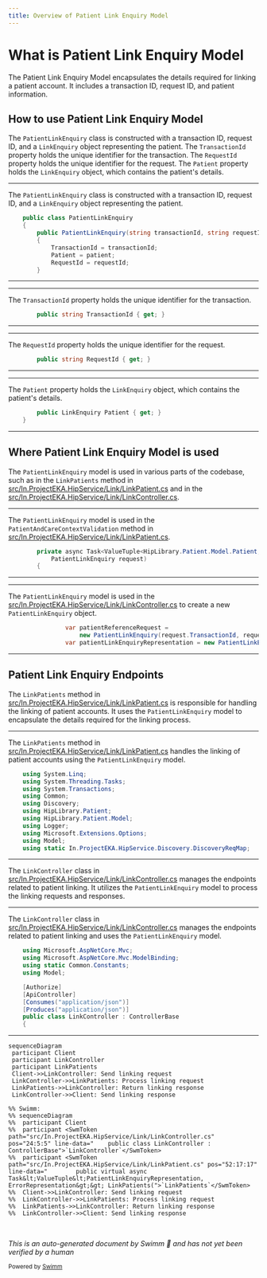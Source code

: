 ```yaml
---
title: Overview of Patient Link Enquiry Model
---
```

# What is Patient Link Enquiry Model

The Patient Link Enquiry Model encapsulates the details required for linking a patient account. It includes a transaction ID, request ID, and patient information.

## How to use Patient Link Enquiry Model

The <SwmToken path="src/In.ProjectEKA.HipLibrary/Patient/Model/PatientLinkEnquiry.cs" pos="3:5:5" line-data="    public class PatientLinkEnquiry">`PatientLinkEnquiry`</SwmToken> class is constructed with a transaction ID, request ID, and a <SwmToken path="src/In.ProjectEKA.HipLibrary/Patient/Model/PatientLinkEnquiry.cs" pos="5:15:15" line-data="        public PatientLinkEnquiry(string transactionId, string requestId, LinkEnquiry patient)">`LinkEnquiry`</SwmToken> object representing the patient. The <SwmToken path="src/In.ProjectEKA.HipLibrary/Patient/Model/PatientLinkEnquiry.cs" pos="7:1:1" line-data="            TransactionId = transactionId;">`TransactionId`</SwmToken> property holds the unique identifier for the transaction. The <SwmToken path="src/In.ProjectEKA.HipLibrary/Patient/Model/PatientLinkEnquiry.cs" pos="9:1:1" line-data="            RequestId = requestId;">`RequestId`</SwmToken> property holds the unique identifier for the request. The <SwmToken path="src/In.ProjectEKA.HipLibrary/Patient/Model/PatientLinkEnquiry.cs" pos="8:1:1" line-data="            Patient = patient;">`Patient`</SwmToken> property holds the <SwmToken path="src/In.ProjectEKA.HipLibrary/Patient/Model/PatientLinkEnquiry.cs" pos="5:15:15" line-data="        public PatientLinkEnquiry(string transactionId, string requestId, LinkEnquiry patient)">`LinkEnquiry`</SwmToken> object, which contains the patient's details.

<SwmSnippet path="/src/In.ProjectEKA.HipLibrary/Patient/Model/PatientLinkEnquiry.cs" line="3">

---

The <SwmToken path="src/In.ProjectEKA.HipLibrary/Patient/Model/PatientLinkEnquiry.cs" pos="3:5:5" line-data="    public class PatientLinkEnquiry">`PatientLinkEnquiry`</SwmToken> class is constructed with a transaction ID, request ID, and a <SwmToken path="src/In.ProjectEKA.HipLibrary/Patient/Model/PatientLinkEnquiry.cs" pos="5:15:15" line-data="        public PatientLinkEnquiry(string transactionId, string requestId, LinkEnquiry patient)">`LinkEnquiry`</SwmToken> object representing the patient.

```c#
    public class PatientLinkEnquiry
    {
        public PatientLinkEnquiry(string transactionId, string requestId, LinkEnquiry patient)
        {
            TransactionId = transactionId;
            Patient = patient;
            RequestId = requestId;
        }
```

---

</SwmSnippet>

<SwmSnippet path="/src/In.ProjectEKA.HipLibrary/Patient/Model/PatientLinkEnquiry.cs" line="12">

---

The <SwmToken path="src/In.ProjectEKA.HipLibrary/Patient/Model/PatientLinkEnquiry.cs" pos="12:5:5" line-data="        public string TransactionId { get; }">`TransactionId`</SwmToken> property holds the unique identifier for the transaction.

```c#
        public string TransactionId { get; }
```

---

</SwmSnippet>

<SwmSnippet path="/src/In.ProjectEKA.HipLibrary/Patient/Model/PatientLinkEnquiry.cs" line="14">

---

The <SwmToken path="src/In.ProjectEKA.HipLibrary/Patient/Model/PatientLinkEnquiry.cs" pos="14:5:5" line-data="        public string RequestId { get; }">`RequestId`</SwmToken> property holds the unique identifier for the request.

```c#
        public string RequestId { get; }
```

---

</SwmSnippet>

<SwmSnippet path="/src/In.ProjectEKA.HipLibrary/Patient/Model/PatientLinkEnquiry.cs" line="16">

---

The <SwmToken path="src/In.ProjectEKA.HipLibrary/Patient/Model/PatientLinkEnquiry.cs" pos="16:5:5" line-data="        public LinkEnquiry Patient { get; }">`Patient`</SwmToken> property holds the <SwmToken path="src/In.ProjectEKA.HipLibrary/Patient/Model/PatientLinkEnquiry.cs" pos="16:3:3" line-data="        public LinkEnquiry Patient { get; }">`LinkEnquiry`</SwmToken> object, which contains the patient's details.

```c#
        public LinkEnquiry Patient { get; }
    }
```

---

</SwmSnippet>

## Where Patient Link Enquiry Model is used

The <SwmToken path="src/In.ProjectEKA.HipLibrary/Patient/Model/PatientLinkEnquiry.cs" pos="3:5:5" line-data="    public class PatientLinkEnquiry">`PatientLinkEnquiry`</SwmToken> model is used in various parts of the codebase, such as in the <SwmToken path="src/In.ProjectEKA.HipService/Link/LinkPatient.cs" pos="52:17:17" line-data="        public virtual async Task&lt;ValueTuple&lt;PatientLinkEnquiryRepresentation, ErrorRepresentation&gt;&gt; LinkPatients(">`LinkPatients`</SwmToken> method in <SwmPath>[src/In.ProjectEKA.HipService/Link/LinkPatient.cs](src/In.ProjectEKA.HipService/Link/LinkPatient.cs)</SwmPath> and in the <SwmPath>[src/In.ProjectEKA.HipService/Link/LinkController.cs](src/In.ProjectEKA.HipService/Link/LinkController.cs)</SwmPath>.

<SwmSnippet path="/src/In.ProjectEKA.HipService/Link/LinkPatient.cs" line="110">

---

The <SwmToken path="src/In.ProjectEKA.HipService/Link/LinkPatient.cs" pos="111:1:1" line-data="            PatientLinkEnquiry request)">`PatientLinkEnquiry`</SwmToken> model is used in the <SwmToken path="src/In.ProjectEKA.HipService/Link/LinkPatient.cs" pos="110:21:21" line-data="        private async Task&lt;ValueTuple&lt;HipLibrary.Patient.Model.Patient, ErrorRepresentation&gt;&gt; PatientAndCareContextValidation(">`PatientAndCareContextValidation`</SwmToken> method in <SwmPath>[src/In.ProjectEKA.HipService/Link/LinkPatient.cs](src/In.ProjectEKA.HipService/Link/LinkPatient.cs)</SwmPath>.

```c#
        private async Task<ValueTuple<HipLibrary.Patient.Model.Patient, ErrorRepresentation>> PatientAndCareContextValidation(
            PatientLinkEnquiry request)
        {
```

---

</SwmSnippet>

<SwmSnippet path="/src/In.ProjectEKA.HipService/Link/LinkController.cs" line="97">

---

The <SwmToken path="src/In.ProjectEKA.HipService/Link/LinkController.cs" pos="98:3:3" line-data="                    new PatientLinkEnquiry(request.TransactionId, request.RequestId, patient);">`PatientLinkEnquiry`</SwmToken> model is used in the <SwmPath>[src/In.ProjectEKA.HipService/Link/LinkController.cs](src/In.ProjectEKA.HipService/Link/LinkController.cs)</SwmPath> to create a new <SwmToken path="src/In.ProjectEKA.HipService/Link/LinkController.cs" pos="98:3:3" line-data="                    new PatientLinkEnquiry(request.TransactionId, request.RequestId, patient);">`PatientLinkEnquiry`</SwmToken> object.

```c#
                var patientReferenceRequest =
                    new PatientLinkEnquiry(request.TransactionId, request.RequestId, patient);
                var patientLinkEnquiryRepresentation = new PatientLinkEnquiryRepresentation();
```

---

</SwmSnippet>

## Patient Link Enquiry Endpoints

The <SwmToken path="src/In.ProjectEKA.HipService/Link/LinkPatient.cs" pos="52:17:17" line-data="        public virtual async Task&lt;ValueTuple&lt;PatientLinkEnquiryRepresentation, ErrorRepresentation&gt;&gt; LinkPatients(">`LinkPatients`</SwmToken> method in <SwmPath>[src/In.ProjectEKA.HipService/Link/LinkPatient.cs](src/In.ProjectEKA.HipService/Link/LinkPatient.cs)</SwmPath> is responsible for handling the linking of patient accounts. It uses the <SwmToken path="src/In.ProjectEKA.HipLibrary/Patient/Model/PatientLinkEnquiry.cs" pos="3:5:5" line-data="    public class PatientLinkEnquiry">`PatientLinkEnquiry`</SwmToken> model to encapsulate the details required for the linking process.

<SwmSnippet path="/src/In.ProjectEKA.HipService/Link/LinkPatient.cs" line="10">

---

The <SwmToken path="src/In.ProjectEKA.HipService/Link/LinkPatient.cs" pos="52:17:17" line-data="        public virtual async Task&lt;ValueTuple&lt;PatientLinkEnquiryRepresentation, ErrorRepresentation&gt;&gt; LinkPatients(">`LinkPatients`</SwmToken> method in <SwmPath>[src/In.ProjectEKA.HipService/Link/LinkPatient.cs](src/In.ProjectEKA.HipService/Link/LinkPatient.cs)</SwmPath> handles the linking of patient accounts using the <SwmToken path="src/In.ProjectEKA.HipLibrary/Patient/Model/PatientLinkEnquiry.cs" pos="3:5:5" line-data="    public class PatientLinkEnquiry">`PatientLinkEnquiry`</SwmToken> model.

```c#
    using System.Linq;
    using System.Threading.Tasks;
    using System.Transactions;
    using Common;
    using Discovery;
    using HipLibrary.Patient;
    using HipLibrary.Patient.Model;
    using Logger;
    using Microsoft.Extensions.Options;
    using Model;
    using static In.ProjectEKA.HipService.Discovery.DiscoveryReqMap;
```

---

</SwmSnippet>

The <SwmToken path="src/In.ProjectEKA.HipService/Link/LinkController.cs" pos="24:5:5" line-data="    public class LinkController : ControllerBase">`LinkController`</SwmToken> class in <SwmPath>[src/In.ProjectEKA.HipService/Link/LinkController.cs](src/In.ProjectEKA.HipService/Link/LinkController.cs)</SwmPath> manages the endpoints related to patient linking. It utilizes the <SwmToken path="src/In.ProjectEKA.HipLibrary/Patient/Model/PatientLinkEnquiry.cs" pos="3:5:5" line-data="    public class PatientLinkEnquiry">`PatientLinkEnquiry`</SwmToken> model to process the linking requests and responses.

<SwmSnippet path="/src/In.ProjectEKA.HipService/Link/LinkController.cs" line="15">

---

The <SwmToken path="src/In.ProjectEKA.HipService/Link/LinkController.cs" pos="24:5:5" line-data="    public class LinkController : ControllerBase">`LinkController`</SwmToken> class in <SwmPath>[src/In.ProjectEKA.HipService/Link/LinkController.cs](src/In.ProjectEKA.HipService/Link/LinkController.cs)</SwmPath> manages the endpoints related to patient linking and uses the <SwmToken path="src/In.ProjectEKA.HipLibrary/Patient/Model/PatientLinkEnquiry.cs" pos="3:5:5" line-data="    public class PatientLinkEnquiry">`PatientLinkEnquiry`</SwmToken> model.

```c#
    using Microsoft.AspNetCore.Mvc;
    using Microsoft.AspNetCore.Mvc.ModelBinding;
    using static Common.Constants;
    using Model;

    [Authorize]
    [ApiController]
    [Consumes("application/json")]
    [Produces("application/json")]
    public class LinkController : ControllerBase
    {
```

---

</SwmSnippet>

```mermaid
sequenceDiagram
 participant Client
 participant LinkController
 participant LinkPatients
 Client->>LinkController: Send linking request
 LinkController->>LinkPatients: Process linking request
 LinkPatients->>LinkController: Return linking response
 LinkController->>Client: Send linking response

%% Swimm:
%% sequenceDiagram
%%  participant Client
%%  participant <SwmToken path="src/In.ProjectEKA.HipService/Link/LinkController.cs" pos="24:5:5" line-data="    public class LinkController : ControllerBase">`LinkController`</SwmToken>
%%  participant <SwmToken path="src/In.ProjectEKA.HipService/Link/LinkPatient.cs" pos="52:17:17" line-data="        public virtual async Task&lt;ValueTuple&lt;PatientLinkEnquiryRepresentation, ErrorRepresentation&gt;&gt; LinkPatients(">`LinkPatients`</SwmToken>
%%  Client->>LinkController: Send linking request
%%  LinkController->>LinkPatients: Process linking request
%%  LinkPatients->>LinkController: Return linking response
%%  LinkController->>Client: Send linking response
```

&nbsp;

*This is an auto-generated document by Swimm 🌊 and has not yet been verified by a human*

<SwmMeta version="3.0.0" repo-id="Z2l0aHViJTNBJTNBaGlwLXNlcnZpY2UlM0ElM0FTd2ltbS1EZW1v" repo-name="hip-service"><sup>Powered by [Swimm](/)</sup></SwmMeta>

